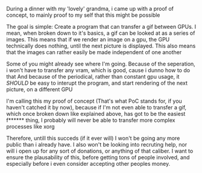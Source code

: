 During a dinner with my 'lovely' grandma, i came up with a proof of concept, to mainly proof to my self that 
this might be possible

The goal is simple: Create a program that can transfer a gif between GPUs.
I mean, when broken down to it's basics, a gif can be looked at as a series of images. This means that if we render
an image on a gpu, the GPU technically does nothing, until the next picture is displayed. This also means that the 
images can rather easily be made independent of one another

Some of you might already see where I'm going. Because of the seperation, i won't have to transfer any vram, which is good, cause i 
dunno how to do that
And because of the periodical, rather than constant gpu usage, it *SHOULD* be easy to interupt the program, and start rendering of
the next picture, on a different GPU


I'm calling this my proof of concept (That's what PoC stands for, if you haven't catched it by now), because if I'm not even able to transfer a gif, which
once broken down like explained above, has got to be the easiest f****** thing, I probably will never be able to transfer more complex processes like xorg

Therefore, untill this succeds (if it ever will) I won't be going any more public than i already have. I also won't be looking into recruting help,
nor will i open up for any sort of donations, or anything of that caliber. 
I want to ensure the plausability of this, before getting tons of people involved, and especially before i even consider accepting other peoples money.
